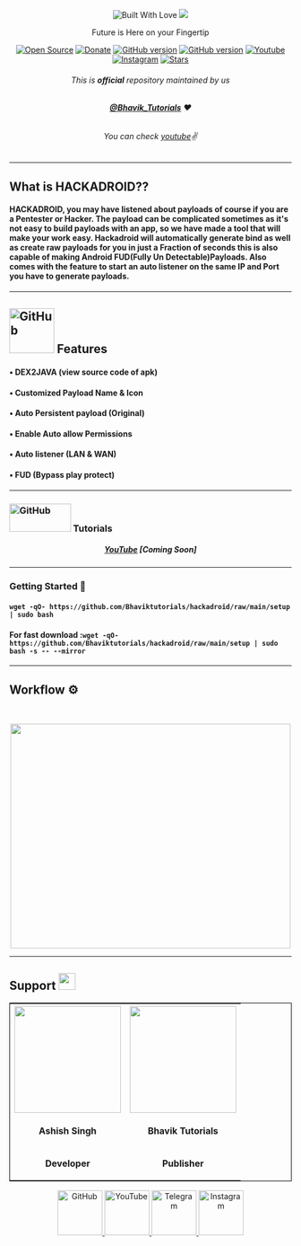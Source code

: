 <p align="center"><img title="Built With Love" src="https://forthebadge.com/images/badges/powered-by-black-magic.svg"> </a>

  <img src="https://user-images.githubusercontent.com/64035221/113548046-803a2400-960c-11eb-9db5-856517891b85.gif">
<p align="center">
Future is Here on your Fingertip

<p align="center"><a href="https://github.com/Bhaviktutorials"><img title="Open Source" src="https://img.shields.io/badge/Open%20Source-%E2%99%A5-red" ></a>
 <a href="https://paypal.me/bhavikoza"><img title="Donate" src="https://img.shields.io/badge/Donate-PayPal-blue" ></a>
 <a href="https://github.com/Bhaviktutorials/hackadroid"><img title="GitHub version" src="https://d25lcipzij17d.cloudfront.net/badge.svg?id=gh&type=6&v=1.0.0&x2=0" ></a>
<a href="https://github.com/Bhaviktutorials"><img title="GitHub version" src="https://img.shields.io/github/license/Bhaviktutorials/hackadroid?color=Brightgree" ></a>
 <a href="https://www.youtube.com/channel/UCMhYgk0-nIHHtnRNkL9zpgQ"><img alt="Youtube" src="https://img.shields.io/badge/Youtube-Bhavik Tutorials-green"/></a>
 <a href="https://instagram.com/bhavik_tutorials"><img alt="Instagram" src="https://img.shields.io/badge/Instagram-Bhavik_Tutorials-ff69b4"/></a>
 <a href="https://github.com/Bhaviktutorials"><img title="Stars" src="https://img.shields.io/github/stars/Bhaviktutorials/hackadroid?style=social" ></a>
</p>

###### <p align="center">*This is **official** repository maintained by us*
######  <p align="center">*[**@Bhavik_Tutorials**](https://www.instagram.com/bhavik_tutorials/) ❤️*
######  <p align="center">*You can check [youtube](https://www.youtube.com/channel/UCMhYgk0-nIHHtnRNkL9zpgQ)✌*
---
## What is **HACKADROID**??
####  HACKADROID, you may have listened about payloads of course if you are a Pentester or Hacker. The payload can be complicated sometimes as it's not easy to build payloads with an app, so we have made a tool that will make your work easy. Hackadroid will automatically generate bind as well as create raw payloads for you in just a Fraction of seconds this is also capable of making Android FUD(Fully Un Detectable)Payloads. Also comes with the feature to start an auto listener on the same IP and Port you have to generate payloads.

---
##  <img src="https://media.giphy.com/media/l1J9Jso7LPhtYWEKI/giphy.gif" alt="GitHub" width="80" height="80"> Features
#### • DEX2JAVA (view source code of apk) </p>
#### • Customized Payload Name & Icon </p>
#### • Auto Persistent payload (Original) </p>
#### • Enable Auto allow Permissions </p>
#### • Auto listener (LAN & WAN) </p>
#### • FUD (Bypass play protect) </p>
---
###  <img src="https://media.giphy.com/media/13Nc3xlO1kGg3S/giphy.gif" alt="GitHub" width="110" height="50"> Tutorials

##### <p align="center"> [YouTube](https://www.youtube.com/watch?v=_OWkSxIzTTg&t=8s) [Coming Soon]
---
### Getting Started 🦸

#### ```wget -qO- https://github.com/Bhaviktutorials/hackadroid/raw/main/setup | sudo bash```

#### For fast download :```wget -qO- https://github.com/Bhaviktutorials/hackadroid/raw/main/setup | sudo bash -s -- --mirror```
***
##  Workflow ⚙️
<br>
<p align="center"> <img src="https://user-images.githubusercontent.com/64035221/112498824-e6bd7780-8dac-11eb-9b90-2df342283539.gif" width="500" height="400">


***
## Support <img src="https://user-images.githubusercontent.com/64035221/113476039-61b21c80-9496-11eb-93d1-97a97f6acaa6.png" width="30" height="30">
<table align="center" style="border:1px solid black;margin-left:auto;margin-right:auto;">
  <tr>
    <th><img src="https://user-images.githubusercontent.com/64035221/112847573-d535e180-90c4-11eb-8a9a-dc1dfe06a675.png" width="190" height="190"></th>
    <th><img src="https://user-images.githubusercontent.com/64035221/112848945-3a3e0700-90c6-11eb-9c6b-db74023fe3f2.png" width="190" height="190"></th>
  </tr>
  <tr>
    <td><p align="center"><b>Ashish Singh</b></td>
    <td><p align="center"><b>Bhavik Tutorials</b></td>
  </tr>
  <tr>
    <td><p align="center"><b>Developer</b></td>
    <td><p align="center"><b>Publisher</b></td>
  </tr>
</table>

<p align="center"><a href="https://github.com/Bhaviktutorials/"><img src="https://user-images.githubusercontent.com/64035221/96459220-834c7e00-123f-11eb-8417-534058a7ba62.png" alt="GitHub" width="80" height="80">
<a href="https://www.youtube.com/channel/UCMhYgk0-nIHHtnRNkL9zpgQ"><img src="https://user-images.githubusercontent.com/64035221/96456596-4f238e00-123c-11eb-821e-85e9aaa3faec.png" alt="YouTube" width="80" height="80">
<a href="https://t.me/bhaviktutorial"><img src="https://user-images.githubusercontent.com/64035221/113977119-b91e0700-985f-11eb-9418-eab91ff1540e.png" alt="Telegram" width="80" height="">
<a href="https://www.instagram.com/bhavik_tutorials/"><img src="https://user-images.githubusercontent.com/64035221/113977904-e61ee980-9860-11eb-82d1-9ebd795c8138.png" alt="Instagram" width="80" height="">

